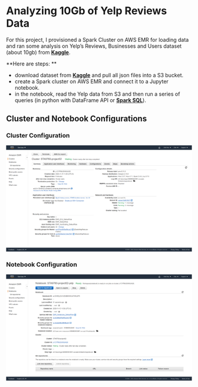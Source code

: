 # Analyzing 10Gb of Yelp Reviews Data

For this project, I provisioned a Spark Cluster on AWS EMR for loading data and ran some analysis on Yelp’s Reviews, Businesses and Users dataset (about 10gb) from **[Kaggle](https://www.kaggle.com/yelp-dataset/yelp-dataset)**.  

**Here are steps: **

* download dataset from **[Kaggle](https://www.kaggle.com/yelp-dataset/yelp-dataset)** and pull all json files into a S3 bucket.
* create a Spark cluster on AWS EMR and connect it to a Jupyter notebook.
* in the notebook, read the Yelp data from S3 and then run a series of queries (in python with DataFrame API or **[Spark SQL](https://spark.apache.org/docs/latest/api/python/pyspark.sql.html)**).

## Cluster and Notebook Configurations

### Cluster Configuration

![cluster_image](assets/cluster_configuration.png)

### Notebook Configuration

![notebook_image](assets/notebook_configuration.png)